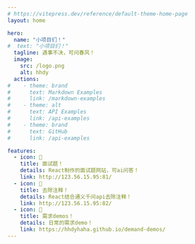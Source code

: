 ```yaml
---
# https://vitepress.dev/reference/default-theme-home-page
layout: home

hero:
  name: "小项目们！"
#  text: "小项目们！"
  tagline: 遇事不决，可问春风！
  image:
    src: /logo.png
    alt: hhdy
  actions:
#    - theme: brand
#      text: Markdown Examples
#      link: /markdown-examples
#    - theme: alt
#      text: API Examples
#      link: /api-examples
#    - theme: brand
#      text: GitHub
#      link: /api-examples

features:    
  - icon: 📖
    title: 面试题！
    details: React制作的面试题网站，可ai问答！
    link: http://123.56.15.95:81/
  - icon: 👀
    title: 去除注释！
    details: React结合通义千问api去除注释！
    link: http://123.56.15.95:82/
  - icon: 🌰
    title: 需求demos！
    details: 日常的需求demo！
    link: https://hhdyhaha.github.io/demand-demos/
---
```


